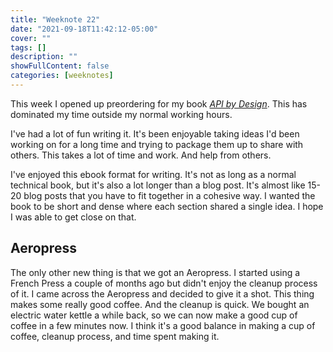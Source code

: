 ```yaml
---
title: "Weeknote 22"
date: "2021-09-18T11:42:12-05:00"
cover: ""
tags: []
description: ""
showFullContent: false
categories: [weeknotes]
---
```


This week I opened up preordering for my book [_API by Design_](https://smizell.gumroad.com/l/apibydesign). This has dominated my time outside my normal working hours.

I've had a lot of fun writing it. It's been enjoyable taking ideas I'd been working on for a long time and trying to package them up to share with others. This takes a lot of time and work. And help from others.

I've enjoyed this ebook format for writing. It's not as long as a normal technical book, but it's also a lot longer than a blog post. It's almost like 15-20 blog posts that you have to fit together in a cohesive way. I wanted the book to be short and dense where each section shared a single idea. I hope I was able to get close on that.

## Aeropress

The only other new thing is that we got an Aeropress. I started using a French Press a couple of months ago but didn't enjoy the cleanup process of it. I came across the Aeropress and decided to give it a shot. This thing makes some really good coffee. And the cleanup is quick. We bought an electric water kettle a while back, so we can now make a good cup of coffee in a few minutes now. I think it's a good balance in making a cup of coffee, cleanup process, and time spent making it.

